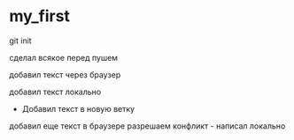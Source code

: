 ﻿# my_first
git init

сделал всякое перед пушем

добавил текст через браузер

добавил текст локально

* Добавил текст в новую ветку

добавил еще текст в браузере
разрешаем конфликт - написал локально
